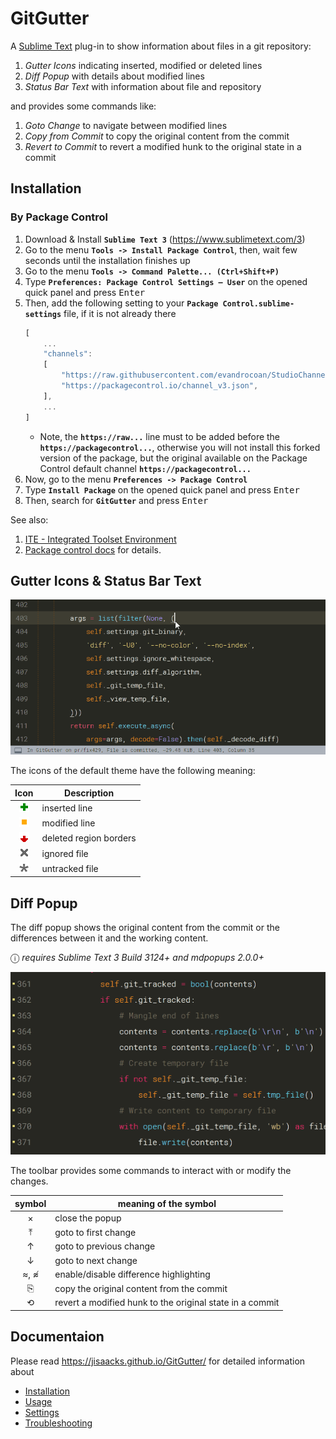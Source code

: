 # GitGutter

A [Sublime Text](http://www.sublimetext.com) plug-in to show information about files in a git repository:

1. _Gutter Icons_ indicating inserted, modified or deleted lines
2. _Diff Popup_ with details about modified lines
3. _Status Bar Text_ with information about file and repository

and provides some commands like:

1. _Goto Change_ to navigate between modified lines
2. _Copy from Commit_ to copy the original content from the commit
3. _Revert to Commit_ to revert a modified hunk to the original state in a commit


## Installation

### By Package Control

1. Download & Install **`Sublime Text 3`** (https://www.sublimetext.com/3)
1. Go to the menu **`Tools -> Install Package Control`**, then,
   wait few seconds until the installation finishes up
1. Go to the menu **`Tools -> Command Palette...
   (Ctrl+Shift+P)`**
1. Type **`Preferences:
   Package Control Settings – User`** on the opened quick panel and press <kbd>Enter</kbd>
1. Then,
   add the following setting to your **`Package Control.sublime-settings`** file, if it is not already there
   ```js
   [
       ...
       "channels":
       [
           "https://raw.githubusercontent.com/evandrocoan/StudioChannel/master/channel.json",
           "https://packagecontrol.io/channel_v3.json",
       ],
       ...
   ]
   ```
   * Note,
     the **`https://raw...`** line must to be added before the **`https://packagecontrol...`**,
     otherwise you will not install this forked version of the package,
     but the original available on the Package Control default channel **`https://packagecontrol...`**
1. Now,
   go to the menu **`Preferences -> Package Control`**
1. Type **`Install Package`** on the opened quick panel and press <kbd>Enter</kbd>
1. Then,
search for **`GitGutter`** and press <kbd>Enter</kbd>

See also:
1. [ITE - Integrated Toolset Environment](https://github.com/evandrocoan/ITE)
1. [Package control docs](https://packagecontrol.io/docs/usage) for details.


## Gutter Icons & Status Bar Text

![screenshot](docs/assets/images/gutter_and_status.gif)

The icons of the default theme have the following meaning:

 Icon          | Description
:-------------:|-------------------------
![inserted][]  | inserted line
![changed][]   | modified line
![deleted][]   | deleted region borders
![ignored][]   | ignored file
![untracked][] | untracked file

[changed]: <docs/assets/images/gutter_changed.png>
[deleted]: <docs/assets/images/gutter_deleted.png>
[ignored]: <docs/assets/images/gutter_ignored.png>
[inserted]: <docs/assets/images/gutter_inserted.png>
[untracked]: <docs/assets/images/gutter_untracked.png>


## Diff Popup

The diff popup shows the original content from the commit or the differences between it and the working content.

ⓘ _requires Sublime Text 3 Build 3124+ and mdpopups 2.0.0+_

![diff_popup_screenshot](docs/assets/images/diff_popup.gif)

The toolbar provides some commands to interact with or modify the changes.

 symbol | meaning of the symbol
 :-----:| ---------------------------------------
 ×      | close the popup
 ⤒      | goto to first change
 ↑      | goto to previous change
 ↓      | goto to next change
 ≈, ≉   | enable/disable difference highlighting
 ⎘      | copy the original content from the commit
 ⟲      | revert a modified hunk to the original state in a commit


## Documentaion

Please read https://jisaacks.github.io/GitGutter/ for detailed information about

- [Installation](https://jisaacks.github.io/GitGutter/install)
- [Usage](https://jisaacks.github.io/GitGutter/usage)
- [Settings](https://jisaacks.github.io/GitGutter/settings)
- [Troubleshooting](https://jisaacks.github.io/GitGutter/troubleshooting)
